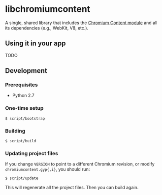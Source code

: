 # libchromiumcontent

A single, shared library that includes the [Chromium Content
module](http://www.chromium.org/developers/content-module) and all its
dependencies (e.g., WebKit, V8, etc.).

## Using it in your app

TODO

## Development

### Prerequisites

* Python 2.7

### One-time setup

    $ script/bootstrap

### Building

    $ script/build

### Updating project files

If you change `VERSION` to point to a different Chromium revision, or modify
`chromiumcontent.gyp{,i}`, you should run:

    $ script/update

This will regenerate all the project files. Then you can build again.

